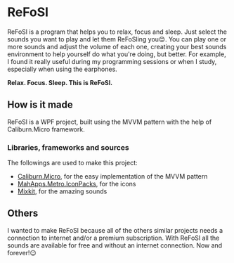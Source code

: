# ReFoSl
ReFoSl is a program that helps you to relax, focus and sleep.
Just select the sounds you want to play and let them ReFoSling you:blush:.
You can play one or more sounds and adjust the volume of each one, creating your best sounds environment to help yourself do what you're doing, but better.
For example, I found it really useful during my programming sessions or when I study, especially when using the earphones.

**Relax. Focus. Sleep. This is ReFoSl.**

## How is it made
ReFoSl is a WPF project, built using the MVVM pattern with the help of Caliburn.Micro framework.

### Libraries, frameworks and sources
The followings are used to make this project:
- [Caliburn.Micro](https://github.com/Caliburn-Micro/Caliburn.Micro), for the easy implementation of the MVVM pattern
- [MahApps.Metro.IconPacks](https://github.com/MahApps/MahApps.Metro.IconPacks), for the icons
- [Mixkit](https://mixkit.co/free-sound-effects/), for the amazing sounds

## Others
I wanted to make ReFoSl because all of the others similar projects needs a connection to internet and/or a premium subscription. With ReFoSl all the sounds are available for free and without an internet connection. Now and forever!:wink:
